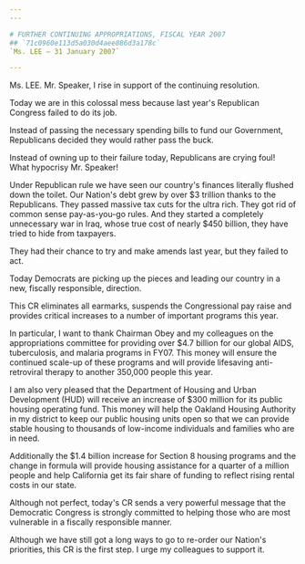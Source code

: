```yaml
---
---

# FURTHER CONTINUING APPROPRIATIONS, FISCAL YEAR 2007
## `71c0960e113d5a030d4aee886d3a178c`
`Ms. LEE — 31 January 2007`

---
```



Ms. LEE. Mr. Speaker, I rise in support of the continuing resolution.

Today we are in this colossal mess because last year's Republican 
Congress failed to do its job.

Instead of passing the necessary spending bills to fund our 
Government, Republicans decided they would rather pass the buck.

Instead of owning up to their failure today, Republicans are crying 
foul! What hypocrisy Mr. Speaker!

Under Republican rule we have seen our country's finances literally 
flushed down the toilet. Our Nation's debt grew by over $3 trillion 
thanks to the Republicans. They passed massive tax cuts for the ultra 
rich. They got rid of common sense pay-as-you-go rules. And they 
started a completely unnecessary war in Iraq, whose true cost of nearly 
$450 billion, they have tried to hide from taxpayers.

They had their chance to try and make amends last year, but they 
failed to act.

Today Democrats are picking up the pieces and leading our country in 
a new, fiscally responsible, direction.

This CR eliminates all earmarks, suspends the Congressional pay raise 
and provides critical increases to a number of important programs this 
year.

In particular, I want to thank Chairman Obey and my colleagues on the 
appropriations committee for providing over $4.7 billion for our global 
AIDS, tuberculosis, and malaria programs in FY07. This money will 
ensure the continued scale-up of these programs and will provide 
lifesaving anti-retroviral therapy to another 350,000 people this year.

I am also very pleased that the Department of Housing and Urban 
Development (HUD) will receive an increase of $300 million for its 
public housing operating fund. This money will help the Oakland Housing 
Authority in my district to keep our public housing units open so that 
we can provide stable housing to thousands of low-income individuals 
and families who are in need.

Additionally the $1.4 billion increase for Section 8 housing programs 
and the change in formula will provide housing assistance for a quarter 
of a million people and help California get its fair share of funding 
to reflect rising rental costs in our state.

Although not perfect, today's CR sends a very powerful message that 
the Democratic Congress is strongly committed to helping those who are 
most vulnerable in a fiscally responsible manner.

Although we have still got a long ways to go to re-order our Nation's 
priorities, this CR is the first step. I urge my colleagues to support 
it.